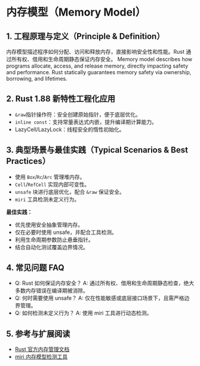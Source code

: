 # 内存模型（Memory Model）

## 1. 工程原理与定义（Principle & Definition）

内存模型描述程序如何分配、访问和释放内存，直接影响安全性和性能。Rust 通过所有权、借用和生命周期静态保证内存安全。
Memory model describes how programs allocate, access, and release memory, directly impacting safety and performance. Rust statically guarantees memory safety via ownership, borrowing, and lifetimes.

## 2. Rust 1.88 新特性工程化应用

- `&raw`指针操作符：安全创建原始指针，便于底层优化。
- `inline const`：支持常量表达式内嵌，提升编译期计算能力。
- LazyCell/LazyLock：线程安全的惰性初始化。

## 3. 典型场景与最佳实践（Typical Scenarios & Best Practices）

- 使用 `Box`/`Rc`/`Arc` 管理堆内存。
- `Cell`/`RefCell` 实现内部可变性。
- `unsafe` 块进行底层优化，配合 `&raw` 保证安全。
- `miri` 工具检测未定义行为。

**最佳实践：**

- 优先使用安全抽象管理内存。
- 仅在必要时使用 unsafe，并配合工具检测。
- 利用生命周期参数防止悬垂指针。
- 结合自动化测试覆盖边界情况。

## 4. 常见问题 FAQ

- Q: Rust 如何保证内存安全？
  A: 通过所有权、借用和生命周期静态检查，绝大多数内存错误在编译期被消除。
- Q: 何时需要使用 unsafe？
  A: 仅在性能敏感或底层接口场景下，且需严格边界管理。
- Q: 如何检测未定义行为？
  A: 使用 miri 工具进行动态检测。

## 5. 参考与扩展阅读

- [Rust 官方内存管理文档](https://doc.rust-lang.org/book/ch04-00-understanding-ownership.html)
- [miri 内存模型检测工具](https://github.com/rust-lang/miri)
